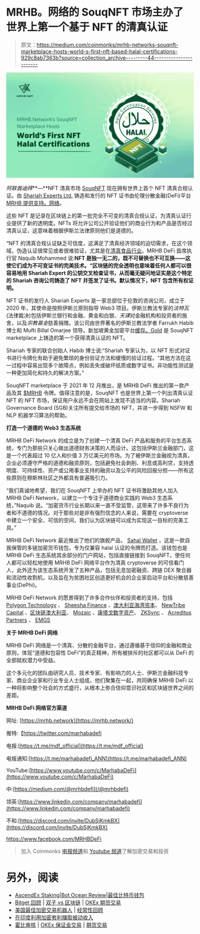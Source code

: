 # MRHB。网络的 SouqNFT 市场主办了世界上第一个基于 NFT 的清真认证

> 原文：<https://medium.com/coinmonks/mrhb-networks-souqnft-marketplace-hosts-world-s-first-nft-based-halal-certifications-929c8ab7363b?source=collection_archive---------44----------------------->

![](img/e12ba41701e74c80259d7d4afb9016c9.png)

*阿联酋迪拜***—**NFT 清真市场 [SouqNFT](https://www.souqnft.com) 现在拥有世界上首个 NFT 清真合规认证。由 [Shariah Experts Ltd.](https://shariahexperts.com) 铸造和发行的 NFT 证书由伦理分散金融(DeFi)平台 [MRHB 提供支持。网络](https://mrhb.network)。

这些 NFT 是记录在区块链上的第一批完全不可变的清真合规认证，为清真认证行业提供了新的透明度。NFTs 将允许公司公开验证他们的商业行为和产品是否经过清真认证，这意味着根据伊斯兰法律原则他们是道德的。

“NFT 的清真合规认证缺乏可信度，这满足了清真经济领域的迫切需求，在这个领域，伪造认证很常见或者很难验证，尤其是在[清真食品行业](https://www.salaamgateway.com/story/halal-food-industry-challenged-with-fraudulent-products-and-certification-disputes)。MRHB DeFi 首席执行官 Naquib Mohammed 说:**NFT 是独一无二的，既不可替换也不可互换——这使它们成为不可变证书的完美技术。“区块链的完全透明也意味着任何人都可以很容易地用 Shariah Expert 的公钥交叉检查证书，从而毫无疑问地证实是这个特定的 Shariah 咨询公司铸造了 NFT 并签发了证书。**默认情况下，NFT 包含所有权证明。****

NFT 证书的发行人 Shariah Experts 是一家总部位于伦敦的咨询公司，成立于 2020 年，其使命是按照伊斯兰原则指导 Web3 项目。伊斯兰教法专家的*法特瓦*(法律裁决)包括伊斯兰银行和金融、黄金和白银、*天课*对金融机构和投资者的施舍，以及*宗教基金*慈善捐赠。该公司由世界著名的伊斯兰教法学者 Farrukh Habib 博士和 Mufti Billal Omarjee 领导。新加坡黄金加密平台[缓存。Gold](https://cache.gold/) 是 SouqNFT marketplace 上铸造的第一个获得清真认证的 NFT。

Shariah 专家的联合创始人 Habib 博士说:“Shariah 专家认为，以 NFT 形式对证书进行令牌化有助于避免繁琐的身份验证方法和缓慢的验证过程。“其他方法在这一过程中容易出现多个故障点，例如丢失或破坏纸质或数字证书。非功能性测试是一种更加简化和持久的解决方案。”

SouqNFT marketplace 于 2021 年 12 月推出，是 MRHB DeFi 推出的第一款产品及其 [$MRHB](https://coinmarketcap.com/currencies/marhabadefi/) 令牌。值得注意的是，SouqNFT 也是世界上第一个列出清真认证 NFT 的 NFT 市场，保证用户永远不会在网站上发现不适当的内容。Shariah Governance Board (SGB)关注所有提交给市场的 NFT，并进一步得到 NSFW 和 NLP 机器学习算法的帮助。

**打造一个道德的 Web3 生态系统**

MRHB DeFi Network 的成立是为了创建一个清真 DeFi 产品和服务的平台生态系统，专门为那些只关心做出道德财务决策的人而设计。这包括伊斯兰金融部门，这是一个代表超过 10 亿人和价值 3 万亿美元的市场。为了被伊斯兰金融视为清真，企业必须遵守严格的道德和融资原则，包括避免社会剥削、利息或高利贷，支持透明度、可持续性、资产或公用事业支持的融资以及公平的风险回报分担——所有这些原则在穆斯林社区之外都具有普遍吸引力。

“我们真诚地希望，我们在 SouqNFT 上举办的 NFT 证书将激励其他人加入 MRHB DeFi Network，以建立一个专注于道德商业实践的 Web3 生态系统，”Naquib 说。“加密货币行业长期以来一直不受监管，这带来了许多不良行为者和不道德的情况。对于那些对是非有强烈信念的人来说，需要在 cryptoverse 中建立一个安全、可信的空间，我们认为区块链可以成为实现这一目标的完美工具。”

MRHB DeFi Network 最近推出了他们的旗舰产品， [Sahal Wallet](https://finance.yahoo.com/news/mrhb-defi-launches-sahal-wallet-142600061.html) ，这是一款自我保管的多链加密货币钱包，专为仅兼容 halal 认证的令牌而打造。该钱包也是 MRHB DeFi 生态系统其余部分的门户网站，包括直接链接到 SouqNFT，使任何人都可以轻松地使用 MRHB DeFi 网络平台作为清真 cryptoverse 的可信看门人，此外还为该生态系统开发了五种产品，包括无息加密融资、跨链 DEX 聚合器和流动性收割机，以及旨在为贫困社区创造更好机会的企业家启动平台和分散慈善事业(DePhi)。

MRHB DeFi Network 的愿景得到了许多合作伙伴和投资者的支持，包括 [Polygon Technology](https://polygon.technology/) 、 [Sheesha Finance](https://www.sheeshafinance.io/) 、[澳大利亚海湾资本](https://www.ausgulf.com)、 [NewTribe Capital](https://www.newtribe.capital/) 、[区块链澳大利亚](https://blockchainaustralia.com.au/)、 [Mozaic](https://nwgp.com/#mosaic) 、[康塔戈数字资产](https://www.contango.digital/)、 [ZKSync](https://zksync.io/) 、 [Acreditus Partners](https://acreditus.com/) 、 [EMGS](http://emgsconsulting.com/)

**关于 MRHB DeFi 网络**

MRHB DeFi 网络是一个清真、分散的金融平台，通过遵循基于信仰的金融和商业原则，体现“道德和包容性 DeFi”的真正精神，所有被排斥的社区都可以从 DeFi 的全部赋权潜力中受益。

这个多元化的团队由研究人员、技术专家、有影响力的人士、伊斯兰金融科技专家、商业企业家和行业专业人士组成，他们聚集在一起，共同确保 MRHB DeFi 以一种将影响整个社会的方式盛行，从根本上弥合信仰意识社区和区块链世界之间的差距。

**MRHB DeFi 网络官方渠道**

网址: [https://mrhb.network](https://mrhb.network/)

推特:【https://twitter.com/marhabadefi 

电报:[https://t.me/mdf_official](https://t.me/mdf_official)

电报通知:[https://t.me/marhabadefi_ANN](https://t.me/marhabadefi_ANN)

YouTube:[https://www.youtube.com/c/MarhabaDeFi](https://www.youtube.com/c/MarhabaDeFi)

中:[https://medium.com/@mrhbdefi](/@mrhbdefi)

领英:[https://www.linkedin.com/company/marhabadefi](https://www.linkedin.com/company/marhabadefi)

不和:[https://discord.com/invite/DubSjKmkBX](https://discord.com/invite/DubSjKmkBX)

https://www.facebook.com/MRHBDeFi

> 加入 Coinmonks [电报频道](https://t.me/coincodecap)和 [Youtube 频道](https://www.youtube.com/c/coinmonks/videos)了解加密交易和投资

# 另外，阅读

*   [AscendEx Staking](https://coincodecap.com/ascendex-staking)|[Bot Ocean Review](https://coincodecap.com/bot-ocean-review)|[最佳比特币钱包](https://coincodecap.com/bitcoin-wallets-india)
*   [Bitget 回顾](https://coincodecap.com/bitget-review) | [双子 vs 区块链](https://coincodecap.com/gemini-vs-blockfi) | [OKEx 期货交易](https://coincodecap.com/okex-futures-trading)
*   [美国最佳加密交易机器人](https://coincodecap.com/crypto-trading-bots-in-the-us) | [经常性回顾](https://coincodecap.com/changelly-review)
*   [在印度利用加密套利赚取被动收入](https://coincodecap.com/crypto-arbitrage-in-india)
*   [霍比审核](https://coincodecap.com/huobi-review) | [OKEx 保证金交易](https://coincodecap.com/okex-margin-trading) | [期货交易](https://coincodecap.com/futures-trading)